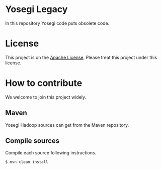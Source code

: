 <!---
  Licensed under the Apache License, Version 2.0 (the "License");
  you may not use this file except in compliance with the License.
  You may obtain a copy of the License at

   http://www.apache.org/licenses/LICENSE-2.0

  Unless required by applicable law or agreed to in writing, software
  distributed under the License is distributed on an "AS IS" BASIS,
  WITHOUT WARRANTIES OR CONDITIONS OF ANY KIND, either express or implied.
  See the License for the specific language governing permissions and
  limitations under the License. See accompanying LICENSE file.
-->

# Yosegi Legacy
In this repository Yosegi code puts obsolete code.

# License
This project is on the [Apache License](https://www.apache.org/licenses/LICENSE-2.0).
Please treat this project under this license.

# How to contribute
We welcome to join this project widely.

## Maven
Yosegi Hadoop sources can get from the Maven repository.

## Compile sources
Compile each source following instructions.

    $ mvn clean install
